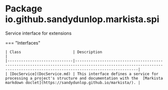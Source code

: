 
# Package io.github.sandydunlop.markista.spi


Service interface for extensions

=== "Interfaces"

    | Class                       | Description                                                                                                                                                            |
    |-----------------------------|------------------------------------------------------------------------------------------------------------------------------------------------------------------------|
    | [DocService](DocService.md) | This interface defines a service for processing a project's structure and documentation with the  [Markista markdown doclet](https://sandydunlop.github.io/markista/). |
